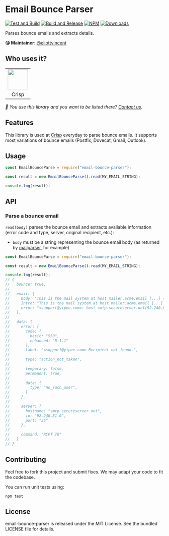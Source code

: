 # Email Bounce Parser

[![Test and Build](https://github.com/crisp-oss/email-bounce-parser/workflows/Test%20and%20Build/badge.svg?branch=master)](https://github.com/crisp-oss/email-bounce-parser/actions?query=workflow%3A%22Test+and+Build%22) [![Build and Release](https://github.com/crisp-oss/email-bounce-parser/workflows/Build%20and%20Release/badge.svg)](https://github.com/crisp-oss/email-bounce-parser/actions?query=workflow%3A%22Build+and+Release%22) [![NPM](https://img.shields.io/npm/v/email-bounce-parser.svg)](https://www.npmjs.com/package/email-bounce-parser) [![Downloads](https://img.shields.io/npm/dt/email-bounce-parser.svg)](https://www.npmjs.com/package/email-bounce-parser)

Parses bounce emails and extracts details.

**😘 Maintainer**: [@eliottvincent](https://github.com/eliottvincent)

## Who uses it?

<table>
<tr>
<td align="center"><a href="https://crisp.chat/"><img src="https://crisp.chat/favicon-256x256.png" height="64" /></a></td>
</tr>
<tr>
<td align="center">Crisp</td>
</tr>
</table>

_👋 You use this library and you want to be listed there? [Contact us](https://crisp.chat/)._

## Features

This library is used at [Crisp](https://crisp.chat/) everyday to parse bounce emails.
It supports most variations of bounce emails (Postfix, Dovecat, Gmail, Outlook).

## Usage

```js
const EmailBounceParse = require("email-bounce-parser");

const result = new EmailBounceParse().read(MY_EMAIL_STRING);

console.log(result);
```

## API

### Parse a bounce email

`read(body)` parses the bounce email and extracts available information (error code and type, server, original recipient, etc.):
* `body` must be a string representing the bounce email body (as returned by [mailparser](https://github.com/nodemailer/mailparser), for example)

```js
const EmailBounceParse = require("email-bounce-parser");

const result = new EmailBounceParse().read(MY_EMAIL_STRING);

console.log(result);
// {
//   bounce: true,
//
//   email: {
//     body: "This is the mail system at host mailer.acme.email [...] (in reply to RCPT TO command)",
//     intro: "This is the mail system at host mailer.acme.email [...] The mail system",
//     error: "<support@yipee.com>: host smtp.secureserver.net[92.240.81.0] said: [...] (in reply to RCPT TO command)"
//   },
//
//   data: {
//     error: {
//       code: {
//         basic: "550",
//         enhanced: "5.1.1"
//       },
//       label: "<support@yipee.com> Recipient not found.",
//
//       type: "action_not_taken",
//
//       temporary: false,
//       permanent: true,
//
//       data: {
//         type: "no_such_user",
//       }
//     },
//
//     server: {
//       hostname: "smtp.secureserver.net",
//       ip: "92.240.81.0",
//       port: "25"
//     },
//
//     command: "RCPT TO"
//   }
// }
```

## Contributing

Feel free to fork this project and submit fixes. We may adapt your code to fit the codebase.

You can run unit tests using:

```
npm test
```

## License

email-bounce-parser is released under the MIT License. See the bundled LICENSE file for details.
